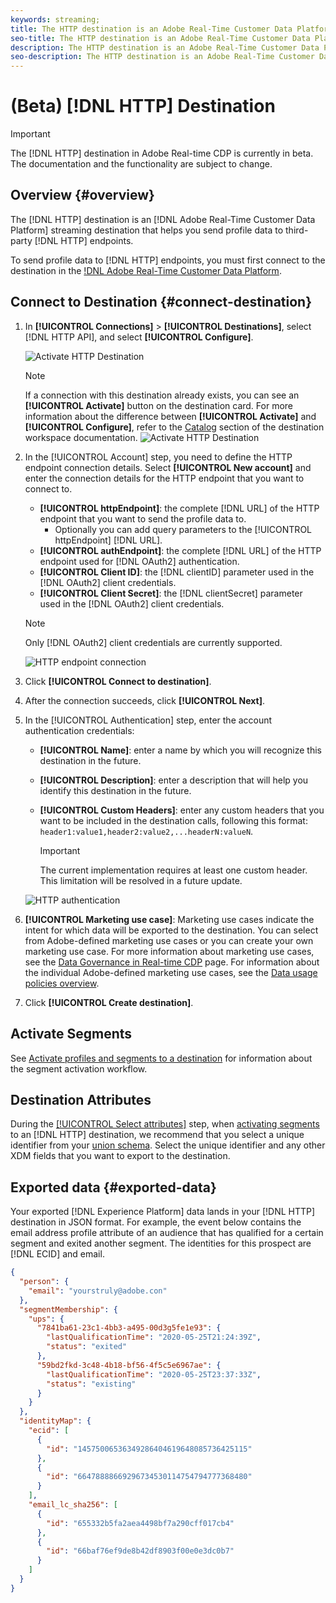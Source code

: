 ```yaml
---
keywords: streaming;
title: The HTTP destination is an Adobe Real-Time Customer Data Platform streaming destination that helps you send profile data to third-party HTTP endpoints.
seo-title: The HTTP destination is an Adobe Real-Time Customer Data Platform streaming destination that helps you send profile data to third-party HTTP endpoints.
description: The HTTP destination is an Adobe Real-Time Customer Data Platform streaming destination that helps you send profile data to third-party HTTP endpoints.
seo-description: The HTTP destination is an Adobe Real-Time Customer Data Platform streaming destination that helps you send profile data to third-party HTTP endpoints.
---
```


# (Beta) [!DNL HTTP] Destination 

>[!IMPORTANT]
>
>The [!DNL HTTP] destination in Adobe Real-time CDP is currently in beta. The documentation and the functionality are subject to change.

## Overview {#overview}

The [!DNL HTTP] destination is an [!DNL Adobe Real-Time Customer Data Platform] streaming destination that helps you send profile data to third-party [!DNL HTTP] endpoints.

To send profile data to [!DNL HTTP] endpoints, you must first connect to the destination in the [!DNL Adobe Real-Time Customer Data Platform](#connect-destination).

## Connect to Destination {#connect-destination}

1.  In **[!UICONTROL Connections]** > **[!UICONTROL Destinations]**, select [!DNL  HTTP API], and select **[!UICONTROL Configure]**.

    ![Activate HTTP Destination](assets/activate-http-destination.png)
    
    >[!NOTE]
    >
    >If a connection with this destination already exists, you can see an **[!UICONTROL Activate]** button on the destination card. For more information about the difference between **[!UICONTROL Activate]** and **[!UICONTROL Configure]**, refer to the [Catalog](../destinations/destinations-workspace.md#catalog) section of the destination workspace documentation.
        ![Activate HTTP Destination](assets/connect-http-destination.png)

2. In the [!UICONTROL Account] step, you need to define the HTTP endpoint connection details. Select **[!UICONTROL New account]** and enter the connection details for the HTTP endpoint that you want to connect to.
   * **[!UICONTROL httpEndpoint]**: the complete [!DNL URL] of the HTTP endpoint that you want to send the profile data to.
     * Optionally you can add query parameters to the [!UICONTROL httpEndpoint] [!DNL URL].
   * **[!UICONTROL authEndpoint]**: the complete [!DNL URL] of the HTTP endpoint used for [!DNL OAuth2] authentication.
   * **[!UICONTROL Client ID]**: the [!DNL clientID] parameter used in the [!DNL OAuth2] client credentials.
   * **[!UICONTROL Client Secret]**: the [!DNL clientSecret] parameter used in the [!DNL OAuth2] client credentials.
    
    >[!NOTE]
    >
    >Only [!DNL OAuth2] client credentials are currently supported.

    ![HTTP endpoint connection](assets/connect-http-endpoint.png)
3. Click **[!UICONTROL Connect to destination]**.
4. After the connection succeeds, click **[!UICONTROL Next]**. 
5. In the [!UICONTROL Authentication] step, enter the account authentication credentials:
   *  **[!UICONTROL Name]**: enter a name by which you will recognize this destination in the future.
   *  **[!UICONTROL Description]**: enter a description that will help you identify this destination in the future.
   *  **[!UICONTROL Custom Headers]**: enter any custom headers that you want to be included in the destination calls, following this format: `header1:value1,header2:value2,...headerN:valueN`.

        >[!IMPORTANT]
        >
        >The current implementation requires at least one custom header. This limitation will be resolved in a future update.
    
    ![HTTP authentication](assets/authentication-http-connection.png)

6.  **[!UICONTROL Marketing use case]**: Marketing use cases indicate the intent for which data will be exported to the destination. You can select from Adobe-defined marketing use cases or you can create your own marketing use case. For more information about marketing use cases, see the [Data Governance in Real-time CDP](../privacy/data-governance-overview.md#destinations) page. For information about the individual Adobe-defined marketing use cases, see the [Data usage policies overview](../../data-governance/policies/overview.md#core-actions). 
7. Click **[!UICONTROL Create destination]**.

## Activate Segments

See [Activate profiles and segments to a destination](/help/rtcdp/destinations/activate-destinations.md) for information about the segment activation workflow.

## Destination Attributes

During the [[!UICONTROL Select attributes]](/rtcdp/destinations/dest-tutorials/activate-destinations.md#select-attributes) step, when [activating segments](activate-destinations.md) to an [!DNL HTTP] destination, we recommend that you select a unique identifier from your [union schema](../../profile/home.md#profile-fragments-and-union-schemas). Select the unique identifier and any other XDM fields that you want to export to the destination.

## Exported data {#exported-data}

Your exported [!DNL Experience Platform] data lands in your [!DNL HTTP] destination in JSON format. For example, the event below contains the email address profile attribute of an audience that has qualified for a certain segment and exited another segment. The identities for this prospect are [!DNL ECID] and email.

```json
{
  "person": {
    "email": "yourstruly@adobe.con"
  },
  "segmentMembership": {
    "ups": {
      "7841ba61-23c1-4bb3-a495-00d3g5fe1e93": {
        "lastQualificationTime": "2020-05-25T21:24:39Z",
        "status": "exited"
      },
      "59bd2fkd-3c48-4b18-bf56-4f5c5e6967ae": {
        "lastQualificationTime": "2020-05-25T23:37:33Z",
        "status": "existing"
      }
    }
  },
  "identityMap": {
    "ecid": [
      {
        "id": "14575006536349286404619648085736425115"
      },
      {
        "id": "66478888669296734530114754794777368480"
      }
    ],
    "email_lc_sha256": [
      {
        "id": "655332b5fa2aea4498bf7a290cff017cb4"
      },
      {
        "id": "66baf76ef9de8b42df8903f00e0e3dc0b7"
      }
    ]
  }
}

```